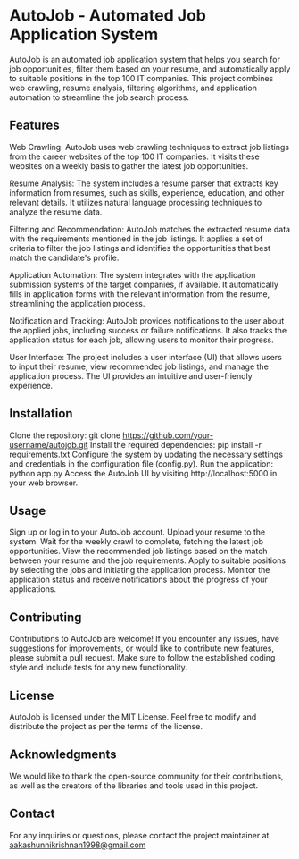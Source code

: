 # AutoJob - Automated Job Application System
AutoJob is an automated job application system that helps you search for job opportunities, filter them based on your resume, and automatically apply to suitable positions in the top 100 IT companies. This project combines web crawling, resume analysis, filtering algorithms, and application automation to streamline the job search process.

## Features
Web Crawling: AutoJob uses web crawling techniques to extract job listings from the career websites of the top 100 IT companies. It visits these websites on a weekly basis to gather the latest job opportunities.

Resume Analysis: The system includes a resume parser that extracts key information from resumes, such as skills, experience, education, and other relevant details. It utilizes natural language processing techniques to analyze the resume data.

Filtering and Recommendation: AutoJob matches the extracted resume data with the requirements mentioned in the job listings. It applies a set of criteria to filter the job listings and identifies the opportunities that best match the candidate's profile.

Application Automation: The system integrates with the application submission systems of the target companies, if available. It automatically fills in application forms with the relevant information from the resume, streamlining the application process.

Notification and Tracking: AutoJob provides notifications to the user about the applied jobs, including success or failure notifications. It also tracks the application status for each job, allowing users to monitor their progress.

User Interface: The project includes a user interface (UI) that allows users to input their resume, view recommended job listings, and manage the application process. The UI provides an intuitive and user-friendly experience.

## Installation
Clone the repository: git clone https://github.com/your-username/autojob.git
Install the required dependencies: pip install -r requirements.txt
Configure the system by updating the necessary settings and credentials in the configuration file (config.py).
Run the application: python app.py
Access the AutoJob UI by visiting http://localhost:5000 in your web browser. 

## Usage
Sign up or log in to your AutoJob account.
Upload your resume to the system.
Wait for the weekly crawl to complete, fetching the latest job opportunities.
View the recommended job listings based on the match between your resume and the job requirements.
Apply to suitable positions by selecting the jobs and initiating the application process.
Monitor the application status and receive notifications about the progress of your applications.

## Contributing
Contributions to AutoJob are welcome! If you encounter any issues, have suggestions for improvements, or would like to contribute new features, please submit a pull request. Make sure to follow the established coding style and include tests for any new functionality.

## License
AutoJob is licensed under the MIT License. Feel free to modify and distribute the project as per the terms of the license.

## Acknowledgments
We would like to thank the open-source community for their contributions, as well as the creators of the libraries and tools used in this project.

## Contact
For any inquiries or questions, please contact the project maintainer at aakashunnikrishnan1998@gmail.com

